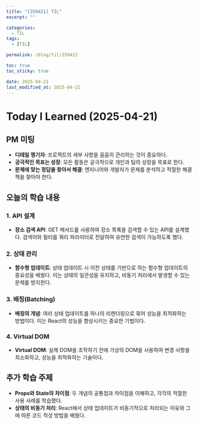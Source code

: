 ```yaml
---
title: "[250421] TIL"
excerpt: ""

categories:
  - TIL
tags:
  - [TIL]

permalink: /blog/til/250421

toc: true
toc_sticky: true

date: 2025-04-21
last_modified_at: 2025-04-21
---
```


# Today I Learned (2025-04-21)


## PM 미팅
- **디테일 챙기자**: 프로젝트의 세부 사항을 꼼꼼히 관리하는 것이 중요하다.
- **궁극적인 목표는 성장**: 모든 활동은 궁극적으로 개인과 팀의 성장을 목표로 한다.
- **문제에 맞는 정답을 찾아서 해결**: 엔지니어와 개발자가 문제를 분석하고 적절한 해결책을 찾아야 한다.

## 오늘의 학습 내용

### 1. API 설계
- **장소 검색 API**: GET 메서드를 사용하여 장소 목록을 검색할 수 있는 API를 설계했다. 검색어와 필터를 쿼리 파라미터로 전달하여 유연한 검색이 가능하도록 했다.

### 2. 상태 관리
- **함수형 업데이트**: 상태 업데이트 시 이전 상태를 기반으로 하는 함수형 업데이트의 중요성을 배웠다. 이는 상태의 일관성을 유지하고, 비동기 처리에서 발생할 수 있는 문제를 방지한다.

### 3. 배칭(Batching)
- **배칭의 개념**: 여러 상태 업데이트를 하나의 리렌더링으로 묶어 성능을 최적화하는 방법이다. 이는 React의 성능을 향상시키는 중요한 기법이다.

### 4. Virtual DOM
- **Virtual DOM**: 실제 DOM을 조작하기 전에 가상의 DOM을 사용하여 변경 사항을 최소화하고, 성능을 최적화하는 기술이다.

## 추가 학습 주제
- **Props와 State의 차이점**: 두 개념의 공통점과 차이점을 이해하고, 각각의 적절한 사용 사례를 학습했다.
- **상태의 비동기 처리**: React에서 상태 업데이트가 비동기적으로 처리되는 이유와 그에 따른 코드 작성 방법을 배웠다.
